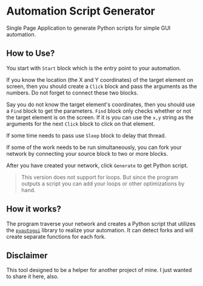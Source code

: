 # Automation Script Generator

Single Page Application to generate Python scripts for simple GUI automation.

## How to Use?

You start with `Start` block which is the entry point to your automation.

If you know the location (the X and Y coordinates) of the target element on
screen, then you should create a `Click` block and pass the arguments as the
numbers. Do not forget to connect these two blocks.

Say you do not know the target element's coordinates, then you should use a
`Find` block to get the parameters. `Find` block only checks whether or not the
target element is on the screen. If it is you can use the `x,y` string as the
arguments for the next `Click` block to click on that element.

If some time needs to pass use `Sleep` block to delay that thread.

If some of the work needs to be run simultaneously, you can fork your network by
connecting your source block to two or more blocks.

After you have created your network, click `Generate` to get Python script.

> This version does not support for loops. But since the program outputs a
> script you can add your loops or other optimizations by hand.

## How it works?

The program traverse your network and creates a Python script that utilizes the
[`pyautogui`](pyautogui.readthedocs.io) library to realize your automation. It
can detect forks and will create separate functions for each fork.

## Disclaimer

This tool designed to be a helper for another project of mine. I just wanted to
share it here, also.
